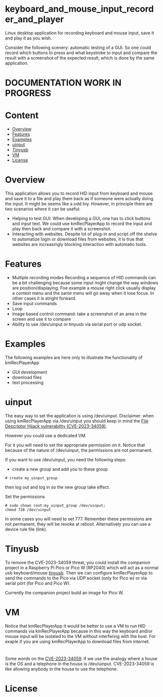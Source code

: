# keyboard_and_mouse_input_recorder_and_player

Linux desktop application for recording keyboard and mouse input, save
it and play it as you wish.

Consider the following scenery: automatic testing of a GUI. So one could
record which buttons to press and what keystroke to input and compare
the result with a screenshot of the expected result, which is done by the
same application.

# DOCUMENTATION WORK IN PROGRESS

# Content
- [Overview](#overview)
- [Features](#features)
- [Examples](#examples)
- [uinput](#uinput)
- [Tinyusb](#tinyusb)
- [VM](#vm)
- [License](#license)

# Overview

This application allows you to record HID input from keyboard and mouse
and save it to a file and play them back as if someone were actually doing
the input. It might be seems like a odd toy. However, in principle
there are two scenarios where it can be useful:
- Helping to test GUI:
  When developing a GUI, one has to click buttons and input text. We could use
  kmRecPlayerApp to record the input and play then back and compare it
  with a screenshot.
- Interacting with websites. Despite lot of plug-in and script off the shelve
  to automatize login or download files from websites, it is true that
  websites are increasingly blocking interaction with automatic tools.

# Features

- Multiple recording modes
  Recording a sequence of HID commands can be a bit challenging because
  some input might change the way windows are position/displaying. Foe example
  a mouse right click usually display a context menu and the same menu will
  go away when it lose focus. In other cases it is stright forward. 
- Save input commands
- Loop
- Image based control command: take a screenshot of an area in the screen
  and use it to compare 
- Ability to use /dev/uinput or tinyusb via serial port or udp socket.

# Examples

The following examples are here only to illustrate the functionality of
kmRecPlayerApp

- GUI development
- download files
- text processing


# uinput

The easy way to set the application is using /dev/uinput.
Disclaimer: when using kmRecPlayerApp via /dev/uinput you should keep
in mind the [File Descriptor Hijack vulnerability (CVE-2023-34059)](https://access.redhat.com/security/cve/cve-2023-34059).


However you could use a dedicated VM.


For it you will
need to set the appropriate permission on it. Notice that because of the nature of
/dev/uinput, the permissions are not permanent.

If you want to use /dev/uinput, you need the following steps:
- create a new group and add you to these group

```
# create my_uinput_group
```
then log out and log in so the new group take effect.

Set the permissions
```
# sudo chown root:my_uinput_group /dev/uinput;
chmod 720 /dev/uinput
```
In some cases you will need to set 777. Remember these permissions are
not permanent, they will be revoke at reboot.
Alternatively you can use a device rule file (link).


# Tinyusb

To remove the CVE-2023-34059 threat, you could install the companion project
in a Raspberry Pi Pico or Pico W (RP2040) which will act as a normal usb keyboard/mouse
[tinyusb](https://docs.tinyusb.org/en/latest/index.html). Then
we can configure kmRecPlayerApp to send the commands to the Pico
via UDP socket (only for Pico w) or via serial port (for Pico and Pico W).

Currently the companion project build an image for Pico W.

# VM

Notice that kmRecPlayerApp it would be better to use a VM to run HID commands
via kmRecPlayerApp because in this way the keyboard and/or mouse input will
be isolated to the VM without interfering with the host. For exaple
if you are using kmRecPlayerApp to download files from internet.

#
Some words on the [CVE-2023-34059](https://access.redhat.com/security/cve/cve-2023-34059).
If we use the analogy where a house is the OS and a telephone in the house is /dev/uinput.
CVE-2023-34059 is like allowing anybody in the house to use the telephone.


# License
